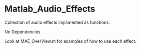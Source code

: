 # Matlab_Audio_Effects
Collection of audio effects implimented as functions.

No Dependencies

Look at MAE_OverView.m for examples of how to use each effect.
